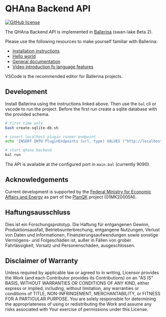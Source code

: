 # QHAna Backend API

[![GitHub license](https://img.shields.io/github/license/UST-QuAntiL/qhana-backend)](https://github.com/UST-QuAntiL/qhana-backend/blob/main/LICENSE)

The QHAna Backend API is implemented in [Ballerina](https://ballerina.io) (swan-lake Beta 2).

Please use the following resources to make yourself familiar with Ballerina:

  * [Installation instructions](https://ballerina.io/learn/user-guide/getting-started/setting-up-ballerina/)
  * [Hello world](https://ballerina.io/learn/user-guide/getting-started/writing-your-first-ballerina-program/)
  * [General documentation](https://ballerina.io/learn/)
  * [Video introduction fo language features](https://www.youtube.com/watch?v=My_uqtHvXV8&list=PL7JOecNWBb0KX8RGAjF-oRknb_YIYN-dR)

VSCode is the recommended editor for Ballerina projects.

## Development

Install Ballerina using the instructions linked above.
Then use the `bal` cli or vscode to run the project.
Before the first run create a sqlite database with the provided schema.

```bash
# first time only
bash create-sqlite-db.sh

# insert localhost plugin runner endpoint
echo 'INSERT INTO PluginEndpoints (url, type) VALUES ("http://localhost:5005", "PluginRunner");' | sqlite3 qhana-backend.db

# start qhana backend
bal run
```

The API is available at the configured port in `main.bal` (currently 9090).




## Acknowledgements

Current development is supported by the [Federal Ministry for Economic Affairs and Energy](http://www.bmwi.de/EN) as part of the [PlanQK](https://planqk.de) project (01MK20005N).

## Haftungsausschluss

Dies ist ein Forschungsprototyp.
Die Haftung für entgangenen Gewinn, Produktionsausfall, Betriebsunterbrechung, entgangene Nutzungen, Verlust von Daten und Informationen, Finanzierungsaufwendungen sowie sonstige Vermögens- und Folgeschäden ist, außer in Fällen von grober Fahrlässigkeit, Vorsatz und Personenschäden, ausgeschlossen.

## Disclaimer of Warranty

Unless required by applicable law or agreed to in writing, Licensor provides the Work (and each Contributor provides its Contributions) on an "AS IS" BASIS, WITHOUT WARRANTIES OR CONDITIONS OF ANY KIND, either express or implied, including, without limitation, any warranties or conditions of TITLE, NON-INFRINGEMENT, MERCHANTABILITY, or FITNESS FOR A PARTICULAR PURPOSE.
You are solely responsible for determining the appropriateness of using or redistributing the Work and assume any risks associated with Your exercise of permissions under this License.
